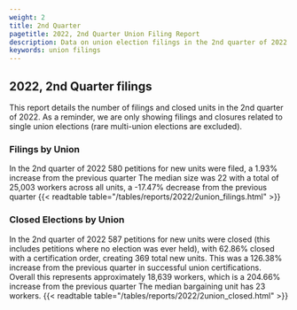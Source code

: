 ```yaml
---
weight: 2
title: 2nd Quarter
pagetitle: 2022, 2nd Quarter Union Filing Report
description: Data on union election filings in the 2nd quarter of 2022
keywords: union filings
---
```


## 2022, 2nd Quarter filings

This report details the number of filings and closed units in the 2nd quarter of 2022. As a reminder, we are only showing filings and closures related to single union elections (rare multi-union elections are excluded).

### Filings by Union
In the 2nd quarter of 2022 580 petitions for new units were filed, a 1.93% increase from the previous quarter The median size was 22 with a total of 25,003 workers across all units, a -17.47% decrease from the previous quarter
{{< readtable table="/tables/reports/2022/2union_filings.html" >}}

### Closed Elections by Union
In the 2nd quarter of 2022 587 petitions for new units were closed (this includes petitions where no election was ever held), with 62.86% closed with a certification order, creating 369 total new units. This was a 126.38% increase from the previous quarter in successful union certifications. Overall this represents approximately 18,639 workers, which is a 204.66% increase from the previous quarter The median bargaining unit has 23 workers.
{{< readtable table="/tables/reports/2022/2union_closed.html" >}}
